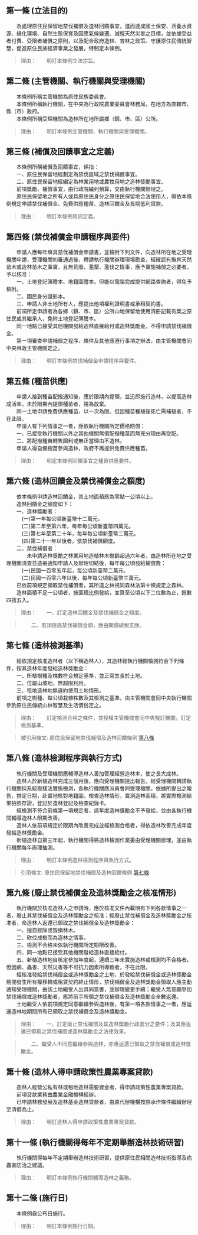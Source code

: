 第一條 (立法目的)
-----------------
　　為處理原住民保留地禁伐補償及造林回饋事宜，進而達成國土保安、涵養水資源、綠化環境、自然生態保育及因應氣候變遷、減輕天然災害之目標，並依據受益者付費、受限者補償之原則，以及配合政府造林、育林之政策、守護原住民傳統智慧，促進原住民族經濟事業之發展，特制定本條例。  
> 理由：　　明訂本條例立法宗旨。



第二條 (主管機關、執行機關與受理機關)
-------------------------------------
　　本條例所稱主管機關為原住民族委員會。  
　　本條例所稱執行機關，在中央為行政院農業委員會林務局，在地方為直轄市、縣（市）政府。  
　　本條例所稱受理機關為造林所在地所屬鄉（鎮、市、區）公所。  
> 理由：　　明訂本條例主管機關、執行機關與受理機關。



第三條 (補償及回饋事宜之定義)
-----------------------------
　　本條例所稱補償及回饋事宜，係指：  
　　一、原住民保留地經劃定為禁伐區域之禁伐補償事宜。  
　　二、原住民保留地經編定為林業用地或農牧用地之造林獎勵事宜。  
　　前項獎勵、補償事宜，由行政院編列預算，交由執行機關辦理之。  
　　原住民保留地之所有人或具原住民身分之原住民保留地合法使用人，得依本條例規定申請禁伐補償金、免費供應種苗、造林回饋金及長期低利貸款。  
> 理由：　　明訂本條例用詞定義。



第四條 (禁伐補償金申請程序與要件)
---------------------------------
　　申請人應每年填具禁伐補償金申請書，並檢附下列文件，向造林所在地之受理機關申請，受理機關初審通過後，轉請執行機關辦理現場勘查，經確認有撫育天然苗木或造林苗木之事實，且無荒廢、濫墾、濫伐之情事，應予實施補償之必要者，予以核准：  
　　一、土地登記簿謄本、地籍圖謄本。但能以電腦完成提供網路查詢者，得免予檢附。  
　　二、國民身分證影本。  
　　三、申請人非土地所有人，應提出他項權利證明書或承租契約書。  
　　前項所定申請者為各鄉（鎮、市、區）公所山地保留地使用清冊記載有案之原住民或其繼承人，免附土地登記簿謄本。  
　　同一地點已接受其他機關發給造林直接給付或造林獎勵金，不得申請禁伐補償金。  
　　第一項審查申請補償之程序、條件及其他應遵行事項之辦法，由主管機關會同中央林政主管機關定之。  
> 理由：　　明訂本條例禁伐補償金申請程序與要件。



第五條 (種苗供應)
-----------------
　　申請人接到種苗配撥通知後，應於限期內提領，並迅即施行造林，以提高造林成活率。未於限期內提領種苗者，視為放棄。  
　　同一土地申請免費供應種苗，以一次為限。但因種苗種植後死亡需補植者，不在此限。  
　　申請人有下列情事之一者，應依執行機關所定價格賠償：  
　　一、已接受執行機關以外之其他機關無償配撥種苗而無充分理由再受配。  
　　二、將配撥種苗轉售圖利或無正當理由不造林。  
　　申請人得自備樹苗參與造林，政府不再提供免費供應種苗。  
> 理由：　　明定本條例回饋事宜之種苗供應要件。



第六條 (造林回饋金及禁伐補償金之額度)
-------------------------------------
　　依本條例申請造林回饋金，其土地面積應為零點一公頃以上。  
　　造林回饋金之額度如下：  
　　一、造林獎勵者：  
　　　(一)第一年每公頃新臺幣十二萬元。  
　　　(二)第二年至第六年，每年每公頃新臺幣四萬元。  
　　　(三)第七年至第二十年，每年每公頃新臺幣二萬元。  
　　　(四)第二十一年以後者，依禁伐補償額度。  
　　二、禁伐補償者：  
　　　　未申請造林獎勵之林業用地造植林木樹齡超過六年者，由造林所在地之受理機關清查並造冊通知申請人及辦理切結後，每年每公頃發給補償費：  
　　　(一)民國一百零五年起，每公頃新臺幣二萬元。  
　　　(二)民國一百零六年以後，每年每公頃新臺幣三萬元。  
　　已依前項規定領取禁伐補償者，其所造之林視同森林法第十條規定之森林。  
　　造林面積不足一公頃者，按面積比例發給，並算至公頃以下二位數為止，餘數四捨五入。  
> 理由：　　一、訂定造林回饋金及禁伐補償金之額度。

> 　　二、若須提高禁伐補償金額，應由開徵碳稅支應。



第七條 (造林檢測基準)
---------------------
　　經依規定核准造林者（以下稱造林人），其造林經執行機關檢測符合下列條件，按其造林年度發給造林獎勵金：  
　　一、所植樹種及株數符合規定基準，並正常生長於土地。  
　　二、位屬山坡地，無超限利用。  
　　三、租地造林地無違約使用土地情形。  
　　前項之樹種、每公頃栽植株數及其檢測之基準，由主管機關會同中央執行機關參酌原住民傳統山林智慧及生活慣俗定之。  
> 理由：　　訂定檢測合格之條件，並授權主管機關會同中央擬訂機關，訂定檢測基準。

> 被引用條文: 原住民保留地禁伐補償及造林回饋條例 [第八條](5123#第八條-造林檢測程序與執行方式)



第八條 (造林檢測程序與執行方式)
-------------------------------
　　執行機關及受理機關應輔導造林人善加管理經營造林木，使之長大成林。  
　　造林人於新植造林完成三個月後，應向受理機關提出報告。經受理機關轉請執行機關採系統取樣法實施檢測，各執行機關應派員會同受理機關，依據所提出之報告，排定日期，赴實地核對地籍圖，檢查造林情形，實測造林面積，將實際檢測結果拍照存證，登記於造林登記及檢查紀錄卡。  
　　經檢測不符合前條第一項規定者，該年度造林獎勵金不予發給，並由各執行機關輔導造林人限期改善。  
　　造林人依前項規定於限期內改善完成並經檢測合格者，得依造林改善完成年度發給造林獎勵金。  
　　新植造林自第三年起，執行機關得將造林檢測作業委由受理機關辦理，並由執行機關每年辦理抽測。  
> 理由：　　明訂本條例造林檢測程序與執行方式。

> 引用條文: 原住民保留地禁伐補償及造林回饋條例 [第七條](5123#第七條-造林檢測基準)



第九條 (廢止禁伐補償金及造林獎勵金之核准情形)
---------------------------------------------
　　執行機關於核准造林人之申請時，應於核准文件內載明有下列各款情事之一者，廢止其禁伐補償金及造林獎勵金之核准；經廢止禁伐補償金及造林獎勵金之核准者，命造林人返還已領取之禁伐補償金及造林獎勵金：  
　　一、擅自拔除或毀損林木。  
　　二、砍伐成樹而為造林之情事。  
　　三、檢測不合格未依執行機關所定期限改善。  
　　四、同一地點已接受其他機關發給造林直接給付。  
　　五、新植造林地自核定參加年度起，連續三年未實施造林或檢測均不合格者。但因病、蟲害、天然災害等不可抗力因素所導致者，不在此限。  
　　經核准發給禁伐補償金或造林獎勵金之土地，於發給禁伐補償金或造林獎勵金期間發生所有權移轉或租賃契約終止情形，禁伐補償金及造林獎勵金領取人應主動通知受理機關，由該土地繼受人出具同意書，並辦理變更手續；繼受人無意願參加禁伐補償或造林獎勵者，應將前手所領之禁伐補償金及造林獎勵金全數返還。  
　　土地繼受人依前項規定同意繼續參與造林後，有第一項各款情事之一者，應返還造林地期間所有已領取之禁伐補償金及造林獎勵金。  
> 理由：　　一、訂定廢止禁伐補償及其造林獎勵行政處分之要件；及其應返還已領取之禁伐補償或造林獎勵金之法律效果。

> 　　二、繼受人不同意繼續參與造林，亦應返還已領取之禁伐補償或造林獎勵金。



第十條 (造林人得申請政策性農業專案貸款)
---------------------------------------
　　造林人經營公私有林或租地造林需要資金者，得申請政策性農業專案貸款。  
　　前項貸款業務由農業金融機構經辦。  
　　已申請林務發展及造林基金造林貸款者，由原代辦機構按原承作條件繼續辦理至清償為止。  
> 理由：　　明訂造林人得申請政策性農業專案貸款。



第十一條 (執行機關得每年不定期舉辦造林技術研習)
-----------------------------------------------
　　執行機關得每年不定期舉辦造林技術研習，提供原住民相關造林技術指導及病蟲害防治之建議。  
> 理由：　　明訂本條例執行機關輔導造林之義務。



第十二條 (施行日)
-----------------
　　本條例自公布日施行。  
> 理由：　　明訂本條例施行日期。